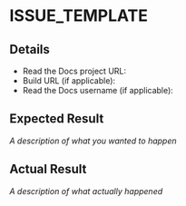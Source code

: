# ISSUE\_TEMPLATE

## Details

* Read the Docs project URL:
* Build URL \(if applicable\):
* Read the Docs username \(if applicable\):

## Expected Result

_A description of what you wanted to happen_

## Actual Result

_A description of what actually happened_

